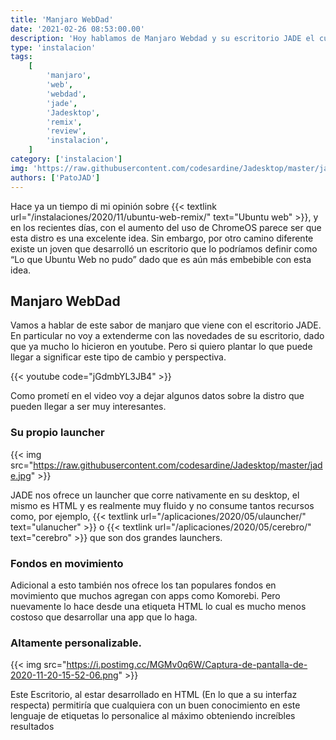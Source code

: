 ```yaml
---
title: 'Manjaro WebDad'
date: '2021-02-26 08:53:00.00'
description: 'Hoy hablamos de Manjaro Webdad y su escritorio JADE el cual plantea una interesante forma de ver el escritorio de linux'
type: 'instalacion'
tags:
    [
        'manjaro',
        'web',
        'webdad',
        'jade',
        'Jadesktop',
        'remix',
        'review',
        'instalacion',
    ]
category: ['instalacion']
img: 'https://raw.githubusercontent.com/codesardine/Jadesktop/master/jade1.jpg'
authors: ['PatoJAD']
---
```


Hace ya un tiempo di mi opinión sobre {{< textlink url="/instalaciones/2020/11/ubuntu-web-remix/" text="Ubuntu web" >}}, y en los recientes días, con el aumento del uso de ChromeOS parece ser que esta distro es una excelente idea. Sin embargo, por otro camino diferente existe un joven que desarrolló un escritorio que lo podríamos definir como “Lo que Ubuntu Web no pudo” dado que es aún más embebible con esta idea.

## Manjaro WebDad

Vamos a hablar de este sabor de manjaro que viene con el escritorio JADE. En particular no voy a extenderme con las novedades de su escritorio, dado que ya mucho lo hicieron en youtube. Pero si quiero plantar lo que puede llegar a significar este tipo de cambio y perspectiva.

{{< youtube code="jGdmbYL3JB4" >}}

Como prometí en el video voy a dejar algunos datos sobre la distro que pueden llegar a ser muy interesantes.

### Su propio launcher

{{< img src="https://raw.githubusercontent.com/codesardine/Jadesktop/master/jade.jpg" >}}

JADE nos ofrece un launcher que corre nativamente en su desktop, el mismo es HTML y es realmente muy fluido y no consume tantos recursos como, por ejemplo, {{< textlink url="/aplicaciones/2020/05/ulauncher/" text="ulanucher" >}} o {{< textlink url="/aplicaciones/2020/05/cerebro/" text="cerebro" >}} que son dos grandes launchers.

### Fondos en movimiento

Adicional a esto también nos ofrece los tan populares fondos en movimiento que muchos agregan con apps como Komorebi. Pero nuevamente lo hace desde una etiqueta HTML lo cual es mucho menos costoso que desarrollar una app que lo haga.

### Altamente personalizable.

{{< img src="https://i.postimg.cc/MGMv0q6W/Captura-de-pantalla-de-2020-11-20-15-52-06.png" >}}

Este Escritorio, al estar desarrollado en HTML (En lo que a su interfaz respecta) permitiría que cualquiera con un buen conocimiento en este lenguaje de etiquetas lo personalice al máximo obteniendo increíbles resultados
